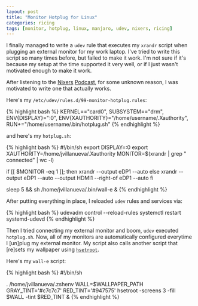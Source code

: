 ```yaml
---
layout: post
title: "Monitor Hotplug for Linux"
categories: ricing
tags: [monitor, hotplug, linux, manjaro, udev, nixers, ricing]
---
```


I finally managed to write a `udev` rule that executes my `xrandr` script
when plugging an external monitor for my work laptop. I've tried to write
this script so many times before, but failed to make it work. I'm not sure
if it's because my setup at the time supported it very well, or if I 
just wasn't motivated enough to make it work.

After listening to the [Nixers][nixers] [Podcast][nixers-podcasts], for
some unknown reason, I was motivated to write one that actually works.

Here's my `/etc/udev/rules.d/99-monitor-hotplug.rules`:

{% highlight bash %}
KERNEL=="card0", SUBSYSTEM=="drm", ENV{DISPLAY}=":0", ENV{XAUTHORITY}="/home/username/.Xauthority", RUN+="/home/username/.bin/hotplug.sh"
{% endhighlight %}

and here's my `hotplug.sh`:

{% highlight bash %}
#!/bin/sh
export DISPLAY=:0
export XAUTHORITY=/home/jvillanueva/.Xauthority
MONITOR=$(xrandr | grep " connected" | wc -l)

if [[ $MONITOR -eq 1 ]]; then
    xrandr --output eDP1 --auto
else
    xrandr --output eDP1 --auto --output HDMI1 --right-of eDP1 --auto
fi

sleep 5 && sh /home/jvillanueva/.bin/wall-e &
{% endhighlight %}

After putting everything in place, I reloaded `udev` rules and services
via:

{% highlight bash %}
udevadm control --reload-rules
systemctl restart systemd-udevd
{% endhighlight %}

Then I tried connecting my external monitor and boom, `udev` executed `hotplug.sh`. 
Now, all of my monitors are automatically configured everytime I [un]plug my external 
monitor. My script also calls another script that [re]sets my wallpaper
using [`hsetroot`][hsetroot-git].

Here's my `wall-e` script:

{% highlight bash %}
#!/bin/sh

. /home/jvillanueva/.zshenv
WALL=$WALLPAPER_PATH
GRAY_TINT='#c7c7c7'
RED_TINT='#947575'
hsetroot -screens 3 -fill $WALL -tint $RED_TINT &
{% endhighlight %}

[nixers]: https://nixers.net
[nixers-podcasts]: https://podcast.nixers.net/feed
[hsetroot-git]: https://github.com/himdel/hsetroot
